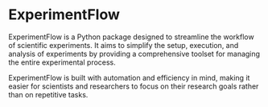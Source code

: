 # ExperimentFlow

ExperimentFlow is a Python package designed to streamline the workflow of scientific experiments. It aims to simplify the setup, execution, and analysis of experiments by providing a comprehensive toolset for managing the entire experimental process. 

ExperimentFlow is built with automation and efficiency in mind, making it easier for scientists and researchers to focus on their research goals rather than on repetitive tasks.


